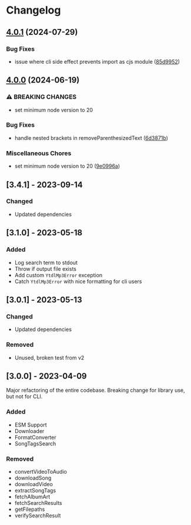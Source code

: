 # Changelog

## [4.0.1](https://github.com/joshunrau/ytdl-mp3/compare/v4.0.0...v4.0.1) (2024-07-29)


### Bug Fixes

* issue where cli side effect prevents import as cjs module ([85d9952](https://github.com/joshunrau/ytdl-mp3/commit/85d99525761a082cc7ba4487688d33cdacd8f853))

## [4.0.0](https://github.com/joshunrau/ytdl-mp3/compare/v3.4.1...v4.0.0) (2024-06-19)


### ⚠ BREAKING CHANGES

* set minimum node version to 20

### Bug Fixes

* handle nested brackets in removeParenthesizedText ([6d3871b](https://github.com/joshunrau/ytdl-mp3/commit/6d3871bf278e1f3dc6bcf1e60fea92ae9d18108b))


### Miscellaneous Chores

* set minimum node version to 20 ([9e0996a](https://github.com/joshunrau/ytdl-mp3/commit/9e0996a41a5cb6c6bad953b5eb142bab9af446e6))

## [3.4.1] - 2023-09-14

### Changed
- Updated dependencies

## [3.1.0] - 2023-05-18

### Added 
- Log search term to stdout
- Throw if output file exists
- Add custom `YtdlMp3Error` exception
- Catch `YtdlMp3Error` with nice formatting for cli users

## [3.0.1] - 2023-05-13

### Changed
- Updated dependencies

### Removed
- Unused, broken test from v2

## [3.0.0] - 2023-04-09

Major refactoring of the entire codebase. Breaking change for library use, but not for CLI.

### Added
- ESM Support
- Downloader
- FormatConverter
- SongTagsSearch

### Removed
- convertVideoToAudio
- downloadSong
- downloadVideo
- extractSongTags
- fetchAlbumArt
- fetchSearchResults
- getFilepaths
- verifySearchResult
